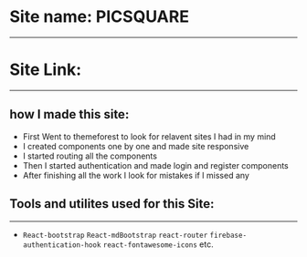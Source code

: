 # Site name: PICSQUARE

---

# Site Link: <a href="https://picsquare-2a8c7.web.app/"></a>

---

## how I made this site:

- First Went to themeforest to look for relavent sites I had in my mind
- I created components one by one and made site responsive
- I started routing all the components
- Then I started authentication and made login and register components
- After finishing all the work I look for mistakes if I missed any

## Tools and utilites used for this Site:

---

- `React-bootstrap` `React-mdBootstrap` `react-router` `firebase-authentication-hook` `react-fontawesome-icons` etc.
